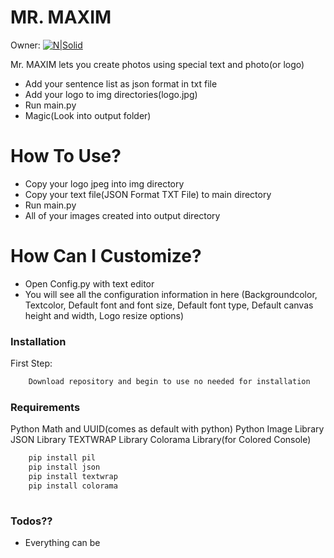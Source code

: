 # MR. MAXIM

Owner:
[![N|Solid](https://www.batuhanozen.com/img/logotry.png)](https://batuhanozen.com/)

Mr. MAXIM lets you create photos using special text and photo(or logo)

-   Add your sentence list as json format in txt file
-   Add your logo to img directories(logo.jpg)
-   Run main.py
-   Magic(Look into output folder)

# How To Use?

-   Copy your logo jpeg into img directory
-   Copy your text file(JSON Format TXT File) to main directory
-   Run main.py
-   All of your images created into output directory

# How Can I Customize?

-   Open Config.py with text editor
-   You will see all the configuration information in here (Backgroundcolor, Textcolor, Default font and font size, Default font type, Default canvas height and width, Logo resize options)

### Installation

First Step:

```sh
    Download repository and begin to use no needed for installation
```

### Requirements

Python Math and UUID(comes as default with python)
Python Image Library
JSON Library
TEXTWRAP Library
Colorama Library(for Colored Console)
```sh
    pip install pil
    pip install json
    pip install textwrap
    pip install colorama
    
```

### Todos??

-   Everything can be
